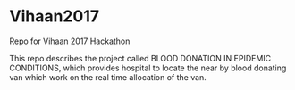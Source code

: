 # Vihaan2017
Repo for Vihaan 2017 Hackathon

This repo describes the project called BLOOD DONATION IN EPIDEMIC CONDITIONS, which provides hospital to locate the near by blood donating van which work on the real time allocation of the van. 
